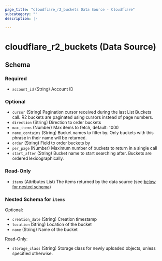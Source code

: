 ```yaml
---
page_title: "cloudflare_r2_buckets Data Source - Cloudflare"
subcategory: ""
description: |-
  
---
```


# cloudflare_r2_buckets (Data Source)




<!-- schema generated by tfplugindocs -->
## Schema

### Required

- `account_id` (String) Account ID

### Optional

- `cursor` (String) Pagination cursor received during the last List Buckets call. R2 buckets are paginated using cursors instead of page numbers.
- `direction` (String) Direction to order buckets
- `max_items` (Number) Max items to fetch, default: 1000
- `name_contains` (String) Bucket names to filter by. Only buckets with this phrase in their name will be returned.
- `order` (String) Field to order buckets by
- `per_page` (Number) Maximum number of buckets to return in a single call
- `start_after` (String) Bucket name to start searching after. Buckets are ordered lexicographically.

### Read-Only

- `items` (Attributes List) The items returned by the data source (see [below for nested schema](#nestedatt--items))

<a id="nestedatt--items"></a>
### Nested Schema for `items`

Optional:

- `creation_date` (String) Creation timestamp
- `location` (String) Location of the bucket
- `name` (String) Name of the bucket

Read-Only:

- `storage_class` (String) Storage class for newly uploaded objects, unless specified otherwise.


